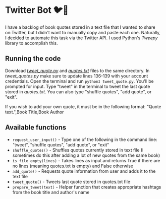 # Twitter Bot 🐦🤖 
I have a backlog of book quotes stored in a text file that I wanted to share on Twitter, but I didn't want to manually copy and paste each one. Naturally, I decided to automate this task via the Twitter API. I used Python's *Tweepy* library to accomplish this.

## Running the code
Download [*tweet_quote.py*](code/tweet_quote.py) and [*quotes.txt*](data/quotes.txt) files to the same directory. In *tweet_quotes.py* make sure to update lines 136-139 with your account credentials. Open the terminal and run ```python3 tweet_quote.py```. You'll be prompted for input. Type "tweet" in the terminal to tweet the last quote stored in *quotes.txt*. You can also type "shuffle quotes", "add quote", or "exit".

If you wish to add your own quote, it must be in the following format: "Quote text.",Book Title,Book Author

## Available functions
* ```request_user_input()``` - Type one of the following in the command line: "tweet", "shuffle quotes", "add quote", or "exit"
* ```shuffle_quotes()``` - Shuffles quotes currently stored in text file (I sometimes do this after adding a lot of new quotes from the same book)
* ```is_file_empty(lines)``` - Takes lines as input and returns True if there are no lines (meaning quotes.txt is empty) and False otherwise
* ```add_quote()``` - Requests quote information from user and adds it to the text file
* ```tweet_quote()``` - Tweets last quote stored in quotes.txt file
* ```prepare_tweet(text)``` - Helper function that creates appropriate hashtags from the book title and author's name

